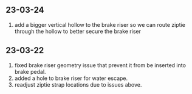 ## 23-03-24

1. add a bigger vertical hollow to the brake riser so we can route ziptie through the hollow to better secure the brake riser

## 23-03-22

1. fixed brake riser geometry issue that prevent it from be inserted into brake pedal.
2. added a hole to brake riser for water escape.
3. readjust ziptie strap locations due to issues above.